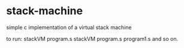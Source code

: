 # stack-machine
simple c implementation of a virtual stack machine

to run:
stackVM program.s
stackVM program.s program1.s
and so on.
